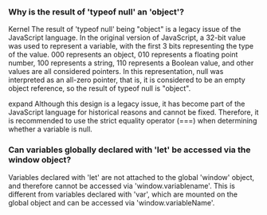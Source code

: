 ### Why is the result of 'typeof null' an 'object'?
Kernel
The result of 'typeof null' being "object" is a legacy issue of the JavaScript language.
In the original version of JavaScript, a 32-bit value was used to represent a variable, with the first 3 bits representing the type of the value. 000 represents an object, 010 represents a floating point number, 100 represents a string, 110 represents a Boolean value, and other values are all considered pointers.
In this representation, null was interpreted as an all-zero pointer, that is, it is considered to be an empty object reference, so the result of typeof null is "object".

expand
Although this design is a legacy issue, it has become part of the JavaScript language for historical reasons and cannot be fixed. Therefore, it is recommended to use the strict equality operator (===) when determining whether a variable is null.

### Can variables globally declared with 'let' be accessed via the window object?
Variables declared with 'let' are not attached to the global 'window' object, and therefore cannot be accessed via 'window.variablename'. This is different from variables declared with 'var', which are mounted on the global object and can be accessed via 'window.variableName'.
